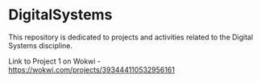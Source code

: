 # DigitalSystems

This repository is dedicated to projects and activities related to the Digital Systems discipline.

Link to Project 1 on Wokwi - https://wokwi.com/projects/393444110532956161